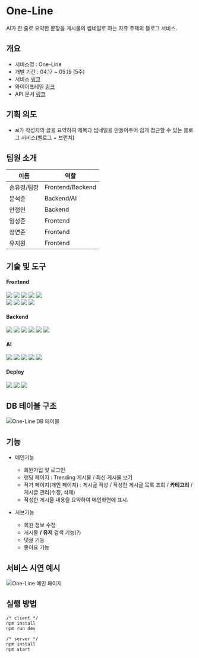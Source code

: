 # One-Line

AI가 한 줄로 요약한 문장을 게시물의 썸네일로 하는 자유 주제의 블로그 서비스.

## 개요

- 서비스명 : One-Line
- 개발 기간 : 04.17 ~ 05.19 (5주)
- 서비스 [링크](https://10team.vercel.app/)
- 와이어프레임 [링크](https://www.figma.com/file/nciwBpbdF0fojqBuTkO5Az/10team_3rdProject?type=design&t=Ng2z1q1zs8n8Pepa-0)
- API 문서 [링크](https://www.postman.com/ai6-10team/workspace/10/collection/25697667-108fde77-fde6-4760-9a25-d75512a5cc06)

## 기획 의도

- ai가 작성자의 글을 요약하여 제목과 썸네일을 만들어주어 쉽게 접근할 수 있는 블로그 서비스(벨로그 + 브런치)

## 팀원 소개

| 이름        | 역할             |
| ----------- | ---------------- |
| 손유경/팀장 | Frontend/Backend |
| 문석준      | Backend/AI       |
| 안정민      | Backend          |
| 임성준      | Frontend         |
| 정연준      | Frontend         |
| 유지원      | Frontend         |

## 기술 및 도구

#### Frontend

<img src="https://img.shields.io/badge/HTML5-E34F26?style=flat-square&logo=HTML5&logoColor=white"/>
<img src="https://img.shields.io/badge/CSS3-1572B6?style=flat-square&logo=CSS3&logoColor=white"/>
<img src="https://img.shields.io/badge/JavaScript-F7DF1E?style=flat-square&logo=JavaScript&logoColor=white"/>
<img src="https://img.shields.io/badge/React-61DAFB?style=flat-square&logo=React&logoColor=white"/>
<img src="https://img.shields.io/badge/TypeScript-3178C6?style=flat-square&logo=TypeScript&logoColor=white"/>
<br />
<img src="https://img.shields.io/badge/Next.js-000000?style=flat-square&logo=Next.js&logoColor=white"/>
<img src="https://img.shields.io/badge/styled_components-DB7093?style=flat-square&logo=styled-components&logoColor=white"/>
<img src="https://img.shields.io/badge/Axios-5A29E4?style=flat-square&logo=Axios&logoColor=white"/>
<img src="https://img.shields.io/badge/Recoil-FAB040?style=flat-square&logo=Recoil&logoColor=white"/>

#### Backend

<img src="https://img.shields.io/badge/JavaScript-F7DF1E?style=flat-square&logo=JavaScript&logoColor=white"/>
<img src="https://img.shields.io/badge/Node.js-339933?style=flat-square&logo=Node.js&logoColor=white"/>
<img src="https://img.shields.io/badge/Express.js-000000?style=flat-square&logo=express&logoColor=white"/>
<img src="https://img.shields.io/badge/MySQL-4479A1?style=flat-square&logo=MySQL&logoColor=white"/>
<img src="https://img.shields.io/badge/Sequelize-52B0E7?style=flat-square&logo=Sequelize&logoColor=white"/>
<img src="https://img.shields.io/badge/Firebase-FFCA28?style=flat-square&logo=Firebase&logoColor=white"/>

#### AI

<img src="https://img.shields.io/badge/Python-3776AB?style=flat-square&logo=Python&logoColor=white"/>
<img src="https://img.shields.io/badge/Pytorch-EE4C2C?style=flat&logo=Pytorch&logoColor=black"/>
<img src="https://img.shields.io/badge/Jupyter-F37626?style=flat&logo=Jupyter&logoColor=black"/>
<img src="https://img.shields.io/badge/tensorflow-FF6F00?style=flat&logo=tensorflow&logoColor=black"/>
<img src="https://img.shields.io/badge/flask-000000?style=for-the-badge&logo=flask&logoColor=white">
<br>

#### Deploy

<img src="https://img.shields.io/badge/Amazon_S3-569A31?style=flat-square&logo=Amazon S3&logoColor=white"/>
<img src="https://img.shields.io/badge/Amazon EC2-FF9900?style=flat-square&logo=Amazon EC2&logoColor=white"/>
<img src="https://img.shields.io/badge/Amazon RDS-527FFF?style=flat-square&logo=Amazon RDS&logoColor=white"/>

## DB 테이블 구조

![One-Line DB 테이블](https://github.com/Chadolbaegi128/One-Line/assets/91059184/88fc9203-b260-40f9-bbe9-e5af75512c53)

## 기능

- 메인기능

  - 회원가입 및 로그인
  - 랜딩 페이지 : Trending 게시물 / 최신 게시물 보기
  - 작가 페이지(개인 페이지) : 게시글 작성 / 작성한 게시글 목록 조회 / **카테고리** / 게시글 관리(수정, 삭제)
  - 작성한 게시물 내용을 요약하여 메인화면에 표시.

- 서브기능
  - 회원 정보 수정
  - 게시물 **/ 유저** 검색 기능(?)
  - 댓글 기능
  - 좋아요 기능

## 서비스 시연 예시

![One-Line 메인 페이지](https://github.com/Chadolbaegi128/One-Line/assets/91059184/7204a050-bdf8-42f8-9318-cbe23128e211)

## 실행 방법

```
/* client */
npm install
npm run dev

/* server */
npm install
npm start
```

